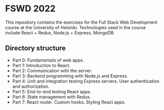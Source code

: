 # FSWD 2022

This repository contains the exercises for the Full Stack Web Development course at the University of Helsinki.
Technologies used in the course include React + Redux, Node.js + Express, MongoDB.

## Directory structure
* Part 0: Fundamentals of web apps.
* Part 1: Introduction to React.
* Part 2: Communication with the server.
* Part 3: Backend programming with Node.js and Express.
* Part 4: Unit and integration testing Express servers. User authentication and authorization.
* Part 5: End-to-end testing React apps.
* Part 6: State management with Redux.
* Part 7: React router. Custom hooks. Styling React apps.
